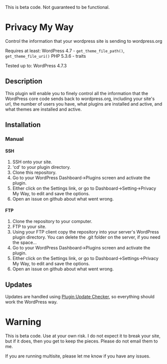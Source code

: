 This is beta code.  Not guaranteed to be functional.

# Privacy My Way

Control the information that your wordpress site is sending to wordpress.org

Requires at least: WordPress 4.7 - `get_theme_file_path()`, `get_theme_file_uri()`
                   PHP 5.3.6 - traits

Tested up to: WordPress 4.7.3

## Description

This plugin will enable you to finely control all the information that the WordPress core code sends back to wordpress.org, including your site's url, the number of users you have, what plugins are installed and active, and what themes are installed and active.

## Installation

### Manual

#### SSH

1.  SSH onto your site.
2.  'cd' to your plugin directory.
3.  Clone this repository.
4.  Go to your WordPress Dashboard->Plugins screen and activate the plugin.
5.  Either click on the Settings link, or go to Dashboard->Setting->Privacy My Way, to edit and save the options.
6.  Open an issue on github about what went wrong.

#### FTP

1.  Clone the repository to your computer.
2.  FTP to your site.
3.  Using your FTP client copy the repository into your server's WordPress plugin directory.  You can delete the .git folder on the server, if you need the space...
4.  Go to your WordPress Dashboard->Plugins screen and activate the plugin.
5.  Either click on the Settings link, or go to Dashboard->Settings->Privacy My Way, to edit and save the options.
6.  Open an issue on github about what went wrong.

## Updates

Updates are handled using [Plugin Update Checker](https://github.com/YahnisElsts/plugin-update-checker), so everything should work the WordPress way.

# Warning

This is beta code.  Use at your own risk.  I do not expect it to break your site, but if it does, then you get to keep the pieces.  Please do not email them to me.

If you are running multisite, please let me know if you have any issues.
